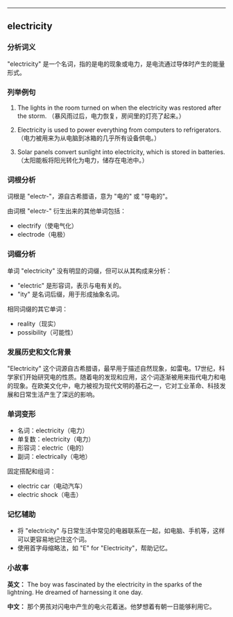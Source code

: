 
---------------
## electricity
### 分析词义
"electricity" 是一个名词，指的是电的现象或电力，是电流通过导体时产生的能量形式。

### 列举例句
1. The lights in the room turned on when the electricity was restored after the storm.
   （暴风雨过后，电力恢复，房间里的灯亮了起来。）

2. Electricity is used to power everything from computers to refrigerators.
   （电力被用来为从电脑到冰箱的几乎所有设备供电。）

3. Solar panels convert sunlight into electricity, which is stored in batteries.
   （太阳能板将阳光转化为电力，储存在电池中。）

### 词根分析
词根是 "electr-"，源自古希腊语，意为 "电的" 或 "导电的"。

由词根 "electr-" 衍生出来的其他单词包括：
- electrify（使电气化）
- electrode（电极）

### 词缀分析
单词 "electricity" 没有明显的词缀，但可以从其构成来分析：
- "electric" 是形容词，表示与电有关的。
- "ity" 是名词后缀，用于形成抽象名词。

相同词缀的其它单词：
- reality（现实）
- possibility（可能性）

### 发展历史和文化背景
"Electricity" 这个词源自古希腊语，最早用于描述自然现象，如雷电。17世纪，科学家们开始研究电的性质。随着电的发现和应用，这个词逐渐被用来指代电力和电的现象。在欧美文化中，电力被视为现代文明的基石之一，它对工业革命、科技发展和日常生活产生了深远的影响。

### 单词变形
- 名词：electricity（电力）
- 单复数：electricity（电力）
- 形容词：electric（电的）
- 副词：electrically（电地）

固定搭配和组词：
- electric car（电动汽车）
- electric shock（电击）

### 记忆辅助
- 将 "electricity" 与日常生活中常见的电器联系在一起，如电脑、手机等，这样可以更容易地记住这个词。
- 使用首字母缩略法，如 "E" for "Electricity"，帮助记忆。

### 小故事
**英文：**
The boy was fascinated by the electricity in the sparks of the lightning. He dreamed of harnessing it one day.

**中文：**
那个男孩对闪电中产生的电火花着迷。他梦想着有朝一日能够利用它。

